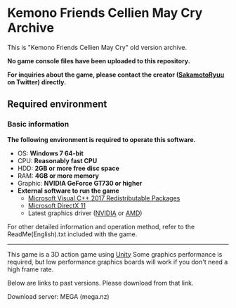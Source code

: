 # Kemono Friends Cellien May Cry Archive
This is "Kemono Friends Cellien May Cry" old version archive.

__No game console files have been uploaded to this repository.__


__For inquiries about the game, please contact the creator ([SakamotoRyuu](https://twitter.com/SakamotoRyuu) on Twitter) directly.__

 Required environment
----------

### Basic information
__The following environment is required to operate this software.__

 * OS: __Windows 7 64-bit__
 * CPU: __Reasonably fast CPU__
 * HDD: __2GB or more free disc space__
 * RAM: __4GB or more memory__
 * Graphic: __NVIDIA GeForce GT730 or higher__
 * __External software to run the game__
    - [Microsoft Visual C++ 2017 Redistributable Packages](https://visualstudio.microsoft.com/vs/older-downloads/)
    - [Microsoft DirectX 11](https://www.microsoft.com/en-us/download/details.aspx?id=35)
    - Latest graphics driver ([NVIDIA](https://www.nvidia.com/Download/index.aspx) or [AMD](https://www.amd.com/support))
   
For other detailed information and operation method, refer to the ReadMe(English).txt included with the game.

----------

This game is a 3D action game using [Unity](https://unity3d.com/)
Some graphics performance is required, but low performance graphics boards will work if you don't need a high frame rate.






Below are links to past versions. Please download from that link.

Download server: MEGA (mega.nz)
